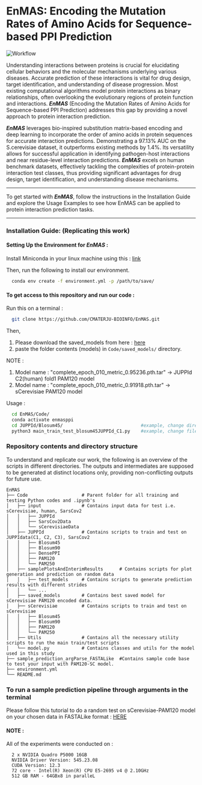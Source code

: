 # EnMAS: Encoding the Mutation Rates of Amino Acids for Sequence-based PPI Prediction

![Workflow](https://github.com/CMATERJU-BIOINFO/EnMAS/assets/56863228/25884b58-f86d-4bc8-aee7-3b8537a01445)

Understanding interactions between proteins is crucial for elucidating cellular behaviors and the molecular mechanisms underlying various diseases. Accurate prediction of these interactions is vital for drug design, target identification, and understanding of disease progression. Most existing computational algorithms model protein interactions as binary relationships, often overlooking the evolutionary regions of protein function and interactions. _**EnMAS**_ (Encoding the Mutation Rates of Amino Acids for Sequence-based PPI Prediction) addresses this gap by providing a novel approach to protein interaction prediction.

_**EnMAS**_ leverages bio-inspired substitution matrix-based encoding and deep learning to incorporate the order of amino acids in protein sequences for accurate interaction predictions. Demonstrating a 97.13% AUC on the S.cerevisiae dataset, it outperforms existing methods by 1.4%. Its versatility allows for successful application in identifying pathogen-host interactions and near residue-level interaction predictions. _**EnMAS**_ excels on human benchmark datasets, effectively tackling the complexities of protein-protein interaction test classes, thus providing significant advantages for drug design, target identification, and understanding disease mechanisms.

--------------------------------------------------------------------------------------------------------------------------------

To get started with _**EnMAS**_, follow the instructions in the Installation Guide and explore the Usage Examples to see how EnMAS can be applied to protein interaction prediction tasks.

--------------------------------------------------------------------------------------------------------------------------------

### Installation Guide: (Replicating this work)

#### Setting Up the Environment for _**EnMAS**_ :

Install Miniconda in your linux machine using this : [link](https://docs.conda.io/projects/conda/en/latest/user-guide/install/linux.html)

Then, run the following to install our environment.

```bash
  conda env create -f environment.yml -p /path/to/save/
```

#### To get access to this repository and run our code :
Run this on a terminal :
```bash
  git clone https://github.com/CMATERJU-BIOINFO/EnMAS.git
```

Then, 
1. Please download the saved_models from here : [here](https://doi.org/10.6084/m9.figshare.26172565.v2)
2. paste the folder contents (models) in `Code/saved_models/` directory.

NOTE :
1. Model name : "complete_epoch_010_metric_0.95236.pth.tar" -> JUPPId C2(human) fold1 PAM120 model
2. Model name : "complete_epoch_010_metric_0.91918.pth.tar" -> sCerevisiae PAM120 model

Usage  :
```bash
  cd EnMAS/Code/
  conda activate enmasppi
  cd JUPPId/Blosum45/                             #example, change directory according to need
  python3 main_train_test_blosum45JUPPId_C1.py    #example, change filename according to need
```

### Repository contents and directory structure 

To understand and replicate our work, the following is an overview of the scripts in different directories. The outputs and intermediates are supposed to be generated at distinct locations only, providing non-conflicting outputs for future use.

```
EnMAS
├── Code                    # Parent folder for all training and testing Python codes and .ipynb's
│   ├── input               # Contains input data for test i.e. sCerevisiae, human, SarsCov2
│   │   ├── JUPPId
│   │   ├── SarsCov2Data
│   │   └── sCerevisiaeData
│   ├── JUPPId              # Contains scripts to train and test on JUPPIdata(C1, C2, C3), SarsCov2 
│   │   ├── Blosum45
│   │   ├── Blosum90
│   │   ├── DensePPI
│   │   ├── PAM120
│   │   └── PAM250
│   ├── samplePlotsAndInterimResults      # Contains scripts for plot generation and prediction on random data
│   │   ├── test_models     # Contains scripts to generate prediction results with different strides
│   │   └── ...
│   ├── saved_models        # Contains best saved model for sCerevisiae PAM120 encoded data. 
│   ├── sCerevisiae         # Contains scripts to train and test on sCerevisiae
│   │   ├── Blosum45
│   │   ├── Blosum90
│   │   ├── PAM120
│   │   └── PAM250
│   ├── Utils               # Contains all the necessary utility scripts to run the main train/test scripts
│   └── model.py            # Contains classes and utils for the model used in this study 
├── sample_prediction_argParse_FASTALike  #Contains sample code base to test your input with PAM120-SC model.
├── environment.yml
└── README.md
```

### To run a sample prediction pipeline through arguments in the terminal

Please follow this tutorial to do a random test on sCerevisiae-PAM120 model on your chosen data in FASTALike format : [HERE](sample_prediction_argParse_FASTALike/README.md#running-our-prediction-in-terminal-linux)

#### NOTE :

All of the experiments were conducted on :
```
  2 x NVIDIA Quadro P5000 16GB
  NVIDIA Driver Version: 545.23.08    
  CUDA Version: 12.3 
  72 core - Intel(R) Xeon(R) CPU E5-2695 v4 @ 2.10GHz
  512 GB RAM - 64GBx8 in paralleL
```
